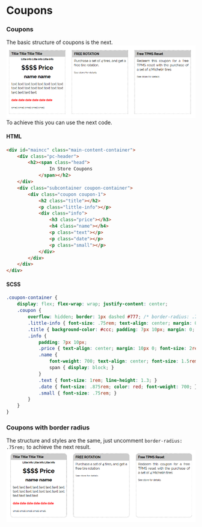 # Coupons
### Coupons
The basic structure of coupons is the next.
![Coupons](coupons-1.png)
To achieve this you can use the next code.
#### HTML
```html
<div id="maincc" class="main-content-container">
    <div class="pc-header">
        <h2><span class="head">
                In Store Coupons
            </span></h2>
    </div>
    <div class="subcontainer coupon-container">
        <div class="coupon coupon-1">
            <h2 class="title"></h2>
            <p class="little-info"></p>
            <div class="info">
                <h3 class="price"></h3>
                <h4 class="name"></h4>
                <p class="text"></p>
                <p class="date"></p>
                <p class="small"></p>
            </div>
        </div>
    </div>
</div>
```
#### SCSS
```scss
.coupon-container {
    display: flex; flex-wrap: wrap; justify-content: center;
    .coupon {
        overflow: hidden; border: 1px dashed #777; /* border-radius: .75rem; */ margin: 0 1rem 2rem; width: 275px; min-height: 250px;
        .little-info { font-size: .75rem; text-align: center; margin: 0.6em 0 0; font-weight: 700; padding: 0 1rem; }
        .title { background-color: #ccc; padding: 7px 10px; margin: 0; @include tablet-desktop { font-size: 1rem; } }
        .info {
            padding: 7px 10px;
            .price { text-align: center; margin: 10px 0; font-size: 2rem; }
            .name {
                font-weight: 700; text-align: center; font-size: 1.5rem; line-height: 1.3; margin: 0 0 .5em;
                span { display: block; }
            }
            .text { font-size: 1rem; line-height: 1.3; }
            .date { font-size: .875rem; color: red; font-weight: 700; }
            .small { font-size: .75rem; }
        }
    }
}
```
### Coupons with border radius
The structure and styles are the same, just uncomment `border-radius: .75rem;` to achieve the next result.
![Coupons with border](coupons-2.png)